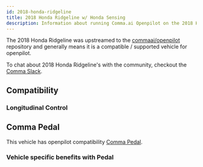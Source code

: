 ```yaml
---
id: 2018-honda-ridgeline
title: 2018 Honda Ridgeline w/ Honda Sensing
description: Information about running Comma.ai Openpilot on the 2018 Honda Ridgeline w/ Honda Sensing
---
```


The 2018 Honda Ridgeline was upstreamed to the [commaai/openpilot](https://github.com/commaai/openpilot) repository and generally means it is a compatible / supported vehicle for openpilot.

To chat about 2018 Honda Ridgeline's with the community, checkout the  [Comma Slack](https://slack.comma.ai).
## Compatibility

### Longitudinal Control



## Comma Pedal

This vehicle has openpilot compatibility [Comma Pedal](/hardware/pedal).

### Vehicle specific benefits with Pedal

